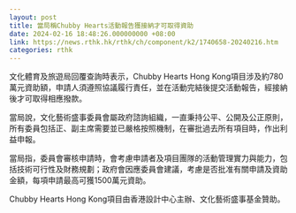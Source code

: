 ```yaml
---
layout: post
title: 當局稱Chubby Hearts活動報告獲接納才可取得資助
date: 2024-02-16 18:48:26.000000000 +08:00
link: https://news.rthk.hk/rthk/ch/component/k2/1740658-20240216.htm
categories: rthk
---
```


文化體育及旅遊局回覆查詢時表示，Chubby Hearts Hong Kong項目涉及約780萬元資助額，申請人須遵照協議履行責任，並在活動完結後提交活動報告，經接納後才可取得相應撥款。

當局說，文化藝術盛事委員會屬政府諮詢組織，一直秉持公平、公開及公正原則，所有委員包括正、副主席需要並已嚴格按照機制，在審批過去所有項目時，作出利益申報。

當局指，委員會審核申請時，會考慮申請者及項目團隊的活動管理實力與能力，包括技術可行性及財務規劃；政府會因應委員會建議，考慮是否批准有關申請及資助金額，每項申請最高可獲1500萬元資助。

Chubby Hearts Hong Kong項目由香港設計中心主辦、文化藝術盛事基金贊助。
